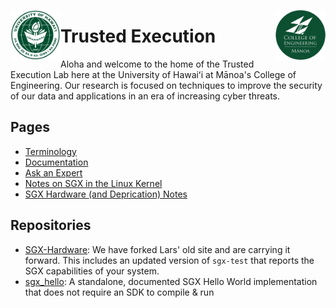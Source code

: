 <img src="https://github.com/Trusted-Execution/.github/blob/main/profile/UHMLogo.png"
     alt="CoE Logo" align="left" height="80" />
<img src="https://github.com/Trusted-Execution/.github/blob/main/profile/CollegeOfEngineering.png"
     alt="CoE Logo" align="right" width="80" />
# Trusted Execution 

Aloha and welcome to the home of the Trusted Execution Lab here at the University of Hawaiʻi at Mānoa's College of Engineering.
Our research is focused on techniques to improve the security of our data and applications in an era of increasing cyber threats.

## Pages

- [Terminology](https://github.com/Trusted-Execution/.github/blob/main/profile/Terminology.md)
- [Documentation](https://github.com/Trusted-Execution/.github/blob/main/profile/Documentation.md)
- [Ask an Expert](https://github.com/Trusted-Execution/.github/blob/main/profile/ask_an_expert.md)
- [Notes on SGX in the Linux Kernel](https://github.com/Trusted-Execution/.github/blob/main/profile/notes_on_SGX_in_the_Linux_kernel.md)
- [SGX Hardware (and Deprication) Notes](https://github.com/Trusted-Execution/.github/blob/main/profile/hardware_notes.md)

## Repositories

- [SGX-Hardware](https://github.com/marknelsonengineer/SGX-hardware): We have forked Lars' old site and are carrying it forward. This includes an updated version of `sgx-test` that reports the SGX capabilities of your system.
- [sgx_hello](https://github.com/Trusted-Execution/sgx_hello): A standalone, documented SGX Hello World implementation that does not require an SDK to compile & run
